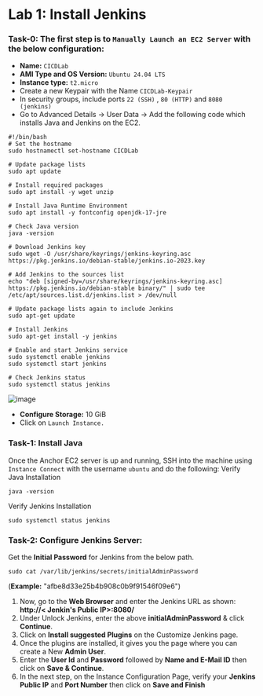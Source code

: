 # Lab 1: Install Jenkins

### Task-0: The first step is to `Manually Launch an EC2 Server` with the below configuration:

* **Name:** `CICDLab`
* **AMI Type and OS Version:** `Ubuntu 24.04 LTS`
* **Instance type:** `t2.micro`
* Create a new Keypair with the Name `CICDLab-Keypair`
* In security groups, include ports `22 (SSH)` , `80 (HTTP)` and `8080 (jenkins)`
* Go to Advanced Details -> User Data -> Add the following code which installs Java and Jenkins on the EC2.
```
#!/bin/bash
# Set the hostname
sudo hostnamectl set-hostname CICDLab

# Update package lists
sudo apt update

# Install required packages
sudo apt install -y wget unzip

# Install Java Runtime Environment
sudo apt install -y fontconfig openjdk-17-jre

# Check Java version
java -version

# Download Jenkins key
sudo wget -O /usr/share/keyrings/jenkins-keyring.asc https://pkg.jenkins.io/debian-stable/jenkins.io-2023.key

# Add Jenkins to the sources list
echo "deb [signed-by=/usr/share/keyrings/jenkins-keyring.asc] https://pkg.jenkins.io/debian-stable binary/" | sudo tee /etc/apt/sources.list.d/jenkins.list > /dev/null

# Update package lists again to include Jenkins
sudo apt-get update

# Install Jenkins
sudo apt-get install -y jenkins

# Enable and start Jenkins service
sudo systemctl enable jenkins
sudo systemctl start jenkins

# Check Jenkins status
sudo systemctl status jenkins
```
![image](https://github.com/user-attachments/assets/cfad541c-55f6-44ca-ad82-3d31a724c10a)

* **Configure Storage:** 10 GiB
* Click on `Launch Instance.`

### Task-1: Install Java
Once the Anchor EC2 server is up and running, SSH into the machine using `Instance Connect` with the username `ubuntu` and do the following:
Verify Java Installation
```
java -version
```
Verify Jenkins Installation
```
sudo systemctl status jenkins
```
### Task-2: Configure Jenkins Server:

Get the **Initial Password** for Jenkins from the below path.
```
sudo cat /var/lib/jenkins/secrets/initialAdminPassword
```
   (**Example:** "afbe8d33e25b4b908c0b9f91546f09e6")

1. Now, go to the **Web Browser** and enter the Jenkins URL as shown: **http://< Jenkin's Public IP>:8080/**
2. Under Unlock Jenkins, enter the above **initialAdminPassword** & click **Continue**.
3. Click on **Install suggested Plugins** on the Customize Jenkins page.
4. Once the plugins are installed, it gives you the page where you can create a New **Admin User**. 
5. Enter the **User Id** and **Password** followed by **Name and E-Mail ID** then click on **Save & Continue**.
6. In the next step, on the Instance Configuration Page, verify your **Jenkins Public IP** and **Port Number** then click on **Save and Finish**
